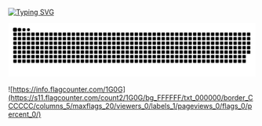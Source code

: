 [![Typing SVG](https://readme-typing-svg.demolab.com?font=Roboto&pause=1000&background=D71BD300&center=true&width=435&lines=Hi+There%2C+welcome+to+my+github+page.+;A+long+way+of+software+development+with;PHP%2C+C%23%2C+Python%2C+TypeScript%2C+Go+go+go...;Creeps+and+panckaces+are+included)](https://git.io/typing-svg)

<picture>
  <source media="(prefers-color-scheme: dark)" srcset="https://raw.githubusercontent.com/jaddek/jaddek/output/github-contribution-grid-snake-dark.svg">
  <source media="(prefers-color-scheme: light)" srcset="https://raw.githubusercontent.com/jaddek/jaddek/output/github-contribution-grid-snake.svg">
  <img alt="Anton's github activity graph" src="https://raw.githubusercontent.com/platane/platane/output/github-contribution-grid-snake.svg">
</picture>

![https://info.flagcounter.com/1G0G](https://s11.flagcounter.com/count2/1G0G/bg_FFFFFF/txt_000000/border_CCCCCC/columns_5/maxflags_20/viewers_0/labels_1/pageviews_0/flags_0/percent_0/)
